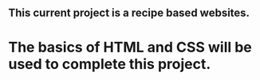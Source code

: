 ## This current project is a recipe based websites.
# The basics of HTML and CSS will be used to complete this project.